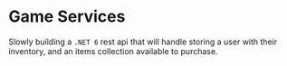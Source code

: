 # Game Services

Slowly building a `.NET 6` rest api that will handle storing a user with their inventory, and an items collection 
available to purchase.
 
